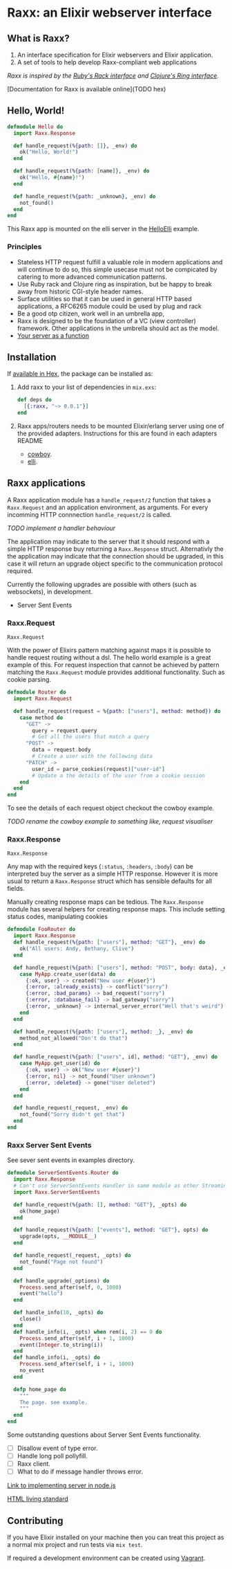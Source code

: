 # Raxx: an Elixir webserver interface

## What is Raxx?

1. An interface specification for Elixir webservers and Elixir application.
2. A set of tools to help develop Raxx-compliant web applications

*Raxx is inspired by the [Ruby's Rack interface](http://rack.github.io/) and [Clojure's Ring interface](https://github.com/ring-clojure).*

[Documentation for Raxx is available online](TODO hex)

## Hello, World!

```elixir
defmodule Hello do
  import Raxx.Response

  def handle_request(%{path: []}, _env) do
    ok("Hello, World!")
  end

  def handle_request(%{path: [name]}, _env) do
    ok("Hello, #{name}!")
  end

  def handle_request(%{path: _unknown}, _env) do
    not_found()
  end
end
```

This Raxx app is mounted on the elli server in the [HelloElli](https://github.com/CrowdHailer/raxx/tree/master/example/hello_elli) example.

### Principles

- Stateless HTTP request fulfill a valuable role in modern applications and will continue to do so, this simple usecase must not be compicated by catering to more advanced communication patterns.
- Use Ruby rack and Clojure ring as inspiration, but be happy to break away from historic CGI-style header names.
- Surface utilities so that it can be used in general HTTP based applications, a RFC6265 module could be used by plug and rack
- Be a good otp citizen, work well in an umbrella app,
- Raxx is designed to be the foundation of a VC (view controller) framework. Other applications in the umbrella should act as the model.
- [Your server as a function](https://monkey.org/~marius/funsrv.pdf)

## Installation

If [available in Hex](https://hex.pm/docs/publish), the package can be installed as:

1. Add raxx to your list of dependencies in `mix.exs`:

    ```elixir
    def deps do
      [{:raxx, "~> 0.0.1"}]
    end
    ```

2. Raxx apps/routers needs to be mounted Elixir/erlang server using one of the provided adapters. Instructions for this are found in each adapters README

    - [cowboy](https://github.com/CrowdHailer/raxx/tree/master/example/cowboy_example).
    - [elli](https://github.com/CrowdHailer/raxx/tree/master/example/hello_elli).

## Raxx applications

A Raxx application module has a `handle_request/2` function that takes a `Raxx.Request` and an application environment, as arguments.
For every incomming HTTP connnection `handle_request/2` is called.

*TODO implement a handler behaviour*

The application may indicate to the server that it should respond with a simple HTTP response buy returning a `Raxx.Response` struct.
Alternativly the the application may indicate that the connection should be upgraded, in this case it will return an upgrade object specific to the communication protocol required.

Currently the following upgrades are possible with others (such as websockets), in development.

- Server Sent Events

### Raxx.Request

`Raxx.Request`

With the power of Elixirs pattern matching against maps it is possible to handle request routing without a dsl.
The hello world example is a great example of this.
For request inspection that cannot be achieved by pattern matching the `Raxx.Request` module provides additional functionality.
Such as cookie parsing.

```elixir
defmodule Router do
  import Raxx.Request

  def handle_request(request = %{path: ["users"], method: method}) do
    case method do
      "GET" ->
        query = request.query
        # Get all the users that match a query
      "POST" ->
        data = request.body
        # Create a user with the following data
      "PATCH" ->
        user_id = parse_cookies(request)["user-id"]
        # Update a the details of the user from a cookie session
    end
  end
end
```

To see the details of each request object checkout the cowboy example.

*TODO rename the cowboy example to something like, request visualiser*

### Raxx.Response

`Raxx.Response`

Any map with the required keys (`:status`, `:headers`, `:body`) can be interpreted buy the server as a simple HTTP response.
However it is more usual to return a `Raxx.Response` struct which has sensible defaults for all fields.

Manually creating response maps can be tedious.
The `Raxx.Response` module has several helpers for creating response maps.
This include setting status codes, manipulating cookies

```elixir
defmodule FooRouter do
  import Raxx.Response
  def handle_request(%{path: ["users"], method: "GET"}, _env) do
    ok("All users: Andy, Bethany, Clive")
  end

  def handle_request(%{path: ["users"], method: "POST", body: data}, _env) do
    case MyApp.create_user(data) do
      {:ok, user} -> created("New user #{user}")
      {:error, :already_exists} -> conflict("sorry")
      {:error, :bad_params} -> bad_request("sorry")
      {:error, :database_fail} -> bad_gateway("sorry")
      {:error, _unknown} -> internal_server_error("Well that's weird")
    end
  end

  def handle_request(%{path: ["users"], method: _}, _env) do
    method_not_allowed("Don't do that")
  end

  def handle_request(%{path: ["users", id], method: "GET"}, _env) do
    case MyApp.get_user(id) do
      {:ok, user} -> ok("New user #{user}")
      {:error, nil} -> not_found("User unknown")
      {:error, :deleted} -> gone("User deleted")
    end
  end

  def handle_request(_request, _env) do
    not_found("Sorry didn't get that")
  end
end
```

### Raxx Server Sent Events

See sever sent events in examples directory.

```elixir
defmodule ServerSentEvents.Router do
  import Raxx.Response
  # Can't use ServerSentEvents Handler in same module as other Streaming handlers.
  import Raxx.ServerSentEvents

  def handle_request(%{path: [], method: "GET"}, _opts) do
    ok(home_page)
  end

  def handle_request(%{path: ["events"], method: "GET"}, opts) do
    upgrade(opts, __MODULE__)
  end

  def handle_request(_request, _opts) do
    not_found("Page not found")
  end

  def handle_upgrade(_options) do
    Process.send_after(self, 0, 1000)
    event("hello")
  end

  def handle_info(10, _opts) do
    close()
  end
  def handle_info(i, _opts) when rem(i, 2) == 0 do
    Process.send_after(self, i + 1, 1000)
    event(Integer.to_string(i))
  end
  def handle_info(i, _opts) do
    Process.send_after(self, i + 1, 1000)
    no_event
  end

  defp home_page do
    """
    The page. see example.
    """
  end
end
```

Some outstanding questions about Server Sent Events functionality.

- [ ] Disallow event of type error.
- [ ] Handle long poll pollyfill.
- [ ] Raxx client.
- [ ] What to do if message handler throws error.

[Link to implementing server in node.js](http://www.html5rocks.com/en/tutorials/eventsource/basics/)

[HTML living standard](https://html.spec.whatwg.org/multipage/comms.html#server-sent-events)

## Contributing

If you have Elixir installed on your machine then you can treat this project as a normal mix project and run tests via `mix test`.

If required a development environment can be created using [Vagrant](www.vagrantup.com).
